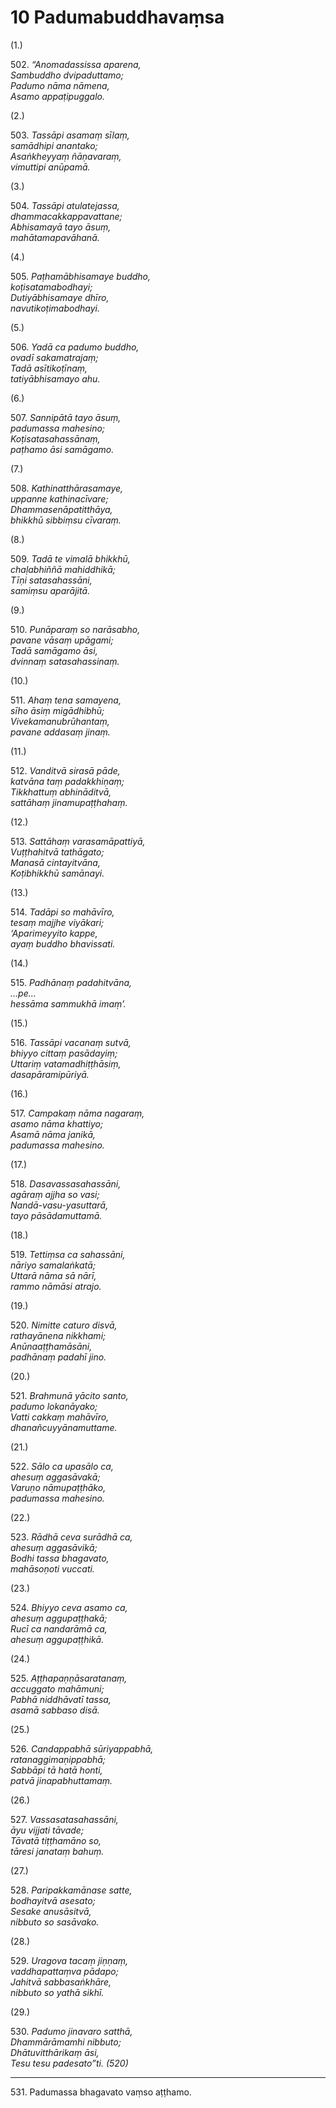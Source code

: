 

# 10 Padumabuddhavaṃsa


(1.)

502\. _“Anomadassissa aparena,_  
_Sambuddho dvipaduttamo;_  
_Padumo nāma nāmena,_  
_Asamo appaṭipuggalo._  


(2.)

503\. _Tassāpi asamaṃ sīlaṃ,_  
_samādhipi anantako;_  
_Asaṅkheyyaṃ ñāṇavaraṃ,_  
_vimuttipi anūpamā._  


(3.)

504\. _Tassāpi atulatejassa,_  
_dhammacakkappavattane;_  
_Abhisamayā tayo āsuṃ,_  
_mahātamapavāhanā._  


(4.)

505\. _Paṭhamābhisamaye buddho,_  
_koṭisatamabodhayi;_  
_Dutiyābhisamaye dhīro,_  
_navutikoṭimabodhayi._  


(5.)

506\. _Yadā ca padumo buddho,_  
_ovadī sakamatrajaṃ;_  
_Tadā asītikoṭīnaṃ,_  
_tatiyābhisamayo ahu._  


(6.)

507\. _Sannipātā tayo āsuṃ,_  
_padumassa mahesino;_  
_Koṭisatasahassānaṃ,_  
_paṭhamo āsi samāgamo._  


(7.)

508\. _Kathinatthārasamaye,_  
_uppanne kathinacīvare;_  
_Dhammasenāpatitthāya,_  
_bhikkhū sibbiṃsu cīvaraṃ._  


(8.)

509\. _Tadā te vimalā bhikkhū,_  
_chaḷabhiññā mahiddhikā;_  
_Tīṇi satasahassāni,_  
_samiṃsu aparājitā._  


(9.)

510\. _Punāparaṃ so narāsabho,_  
_pavane vāsaṃ upāgami;_  
_Tadā samāgamo āsi,_  
_dvinnaṃ satasahassinaṃ._  


(10.)

511\. _Ahaṃ tena samayena,_  
_sīho āsiṃ migādhibhū;_  
_Vivekamanubrūhantaṃ,_  
_pavane addasaṃ jinaṃ._  


(11.)

512\. _Vanditvā sirasā pāde,_  
_katvāna taṃ padakkhiṇaṃ;_  
_Tikkhattuṃ abhināditvā,_  
_sattāhaṃ jinamupaṭṭhahaṃ._  


(12.)

513\. _Sattāhaṃ varasamāpattiyā,_  
_Vuṭṭhahitvā tathāgato;_  
_Manasā cintayitvāna,_  
_Koṭibhikkhū samānayi._  


(13.)

514\. _Tadāpi so mahāvīro,_  
_tesaṃ majjhe viyākari;_  
_‘Aparimeyyito kappe,_  
_ayaṃ buddho bhavissati._  


(14.)

515\. _Padhānaṃ padahitvāna,_  
_…pe…_  
_hessāma sammukhā imaṃ’._  


(15.)

516\. _Tassāpi vacanaṃ sutvā,_  
_bhiyyo cittaṃ pasādayiṃ;_  
_Uttariṃ vatamadhiṭṭhāsiṃ,_  
_dasapāramipūriyā._  


(16.)

517\. _Campakaṃ nāma nagaraṃ,_  
_asamo nāma khattiyo;_  
_Asamā nāma janikā,_  
_padumassa mahesino._  


(17.)

518\. _Dasavassasahassāni,_  
_agāraṃ ajjha so vasi;_  
_Nandā-vasu-yasuttarā,_  
_tayo pāsādamuttamā._  


(18.)

519\. _Tettiṃsa ca sahassāni,_  
_nāriyo samalaṅkatā;_  
_Uttarā nāma sā nārī,_  
_rammo nāmāsi atrajo._  


(19.)

520\. _Nimitte caturo disvā,_  
_rathayānena nikkhami;_  
_Anūnaaṭṭhamāsāni,_  
_padhānaṃ padahī jino._  


(20.)

521\. _Brahmunā yācito santo,_  
_padumo lokanāyako;_  
_Vatti cakkaṃ mahāvīro,_  
_dhanañcuyyānamuttame._  


(21.)

522\. _Sālo ca upasālo ca,_  
_ahesuṃ aggasāvakā;_  
_Varuṇo nāmupaṭṭhāko,_  
_padumassa mahesino._  


(22.)

523\. _Rādhā ceva surādhā ca,_  
_ahesuṃ aggasāvikā;_  
_Bodhi tassa bhagavato,_  
_mahāsoṇoti vuccati._  


(23.)

524\. _Bhiyyo ceva asamo ca,_  
_ahesuṃ aggupaṭṭhakā;_  
_Rucī ca nandarāmā ca,_  
_ahesuṃ aggupaṭṭhikā._  


(24.)

525\. _Aṭṭhapaṇṇāsaratanaṃ,_  
_accuggato mahāmuni;_  
_Pabhā niddhāvatī tassa,_  
_asamā sabbaso disā._  


(25.)

526\. _Candappabhā sūriyappabhā,_  
_ratanaggimaṇippabhā;_  
_Sabbāpi tā hatā honti,_  
_patvā jinapabhuttamaṃ._  


(26.)

527\. _Vassasatasahassāni,_  
_āyu vijjati tāvade;_  
_Tāvatā tiṭṭhamāno so,_  
_tāresi janataṃ bahuṃ._  


(27.)

528\. _Paripakkamānase satte,_  
_bodhayitvā asesato;_  
_Sesake anusāsitvā,_  
_nibbuto so sasāvako._  


(28.)

529\. _Uragova tacaṃ jiṇṇaṃ,_  
_vaddhapattaṃva pādapo;_  
_Jahitvā sabbasaṅkhāre,_  
_nibbuto so yathā sikhī._  


(29.)

530\. _Padumo jinavaro satthā,_  
_Dhammārāmamhi nibbuto;_  
_Dhātuvitthārikaṃ āsi,_  
_Tesu tesu padesato”ti. (520)_  


---

531\. Padumassa bhagavato vaṃso aṭṭhamo.





